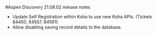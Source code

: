 #Aspen Discovery 21.08.02 release notes
- Update Self Registration within Koha to use new Koha APIs. (Tickets 84450, 84557, 84581)
- Allow disabling saving record details to the database. 